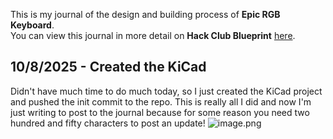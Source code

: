 <!--
  ===================    !!READ THIS NOTICE!!   ====================
  DO NOT edit this file manually. Your changes WILL BE OVERWRITTEN!
  This journal is auto generated and updated by Hack Club Blueprint.
  To edit this file, please edit your journal entries on Blueprint.
  ==================================================================
-->

This is my journal of the design and building process of **Epic RGB Keyboard**.  
You can view this journal in more detail on **Hack Club Blueprint** [here](https://blueprint.hackclub.com/projects/217).


## 10/8/2025 - Created the KiCad  

Didn't have much time to do much today, so I just created the KiCad project and pushed the init commit to the repo. This is really all I did and now I'm just writing to post to the journal because for some reason you need two hundred and fifty characters to post an update! ![image.png](https://blueprint.hackclub.com/user-attachments/blobs/proxy/eyJfcmFpbHMiOnsiZGF0YSI6MTAwNCwicHVyIjoiYmxvYl9pZCJ9fQ==--fbe3f56bc08c941de03a781369a5a0fbd45eb5e4/image.png)
  

